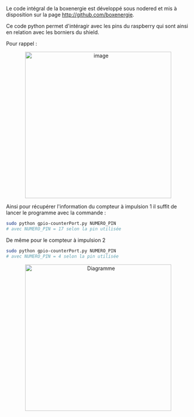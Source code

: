 Le code intégral de la boxenergie est développé sous nodered et mis à disposition sur la page http://github.com/boxenergie.

Ce code python permet d'intéragir avec les pins du raspberry qui sont ainsi en relation avec les borniers du shield.

Pour rappel : 

<p align="center"> <img width="400" alt="image" src="https://user-images.githubusercontent.com/39769580/76018951-41293300-5f21-11ea-9645-6601f511ff1f.png"> </p>


Ainsi pour récupérer l'information du compteur à impulsion 1 il suffit de lancer le programme avec la commande :

```bash
sudo python gpio-counterPort.py NUMERO_PIN
# avec NUMERO_PIN = 17 selon la pin utilisée
```

De même pour le compteur à impulsion 2 

```bash
sudo python gpio-counterPort.py NUMERO_PIN
# avec NUMERO_PIN = 4 selon la pin utilisée
```

<p align="center"> <img width="400" alt="Diagramme" src="https://user-images.githubusercontent.com/39769580/76018951-41293300-5f21-11ea-9645-6601f511ff1f.png"> </p>
